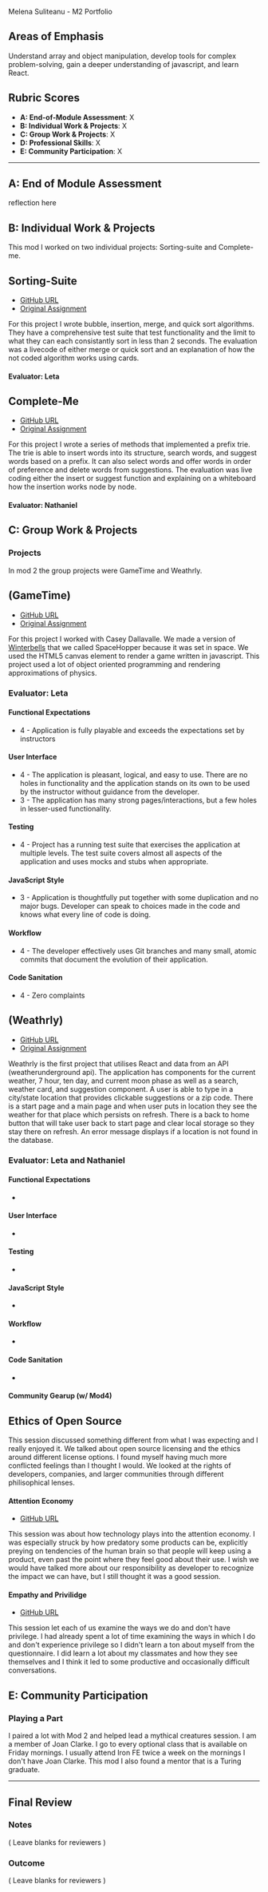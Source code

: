 Melena Suliteanu - M2 Portfolio

## Areas of Emphasis

Understand array and object manipulation, develop tools for complex problem-solving, gain a deeper understanding of javascript, and learn React.

## Rubric Scores

* **A: End-of-Module Assessment**: X
* **B: Individual Work & Projects**: X
* **C: Group Work & Projects**: X
* **D: Professional Skills**: X
* **E: Community Participation**: X

-----------------------

## A: End of Module Assessment

reflection here

## B: Individual Work & Projects

This mod I worked on two individual projects: Sorting-suite and Complete-me.

## Sorting-Suite

* [GitHub URL](https://github.com/farmermel/sorting-suite)
* [Original Assignment](http://frontend.turing.io/projects/sorting-suite.html)

For this project I wrote bubble, insertion, merge, and quick sort algorithms. They have a comprehensive test suite that test functionality and the limit to what they can each consistantly sort in less than 2 seconds. The evaluation was a livecode of either merge or quick sort and an explanation of how the not coded algorithm works using cards.

#### Evaluator: Leta


## Complete-Me

* [GitHub URL](https://github.com/farmermel/complete-me)
* [Original Assignment](http://frontend.turing.io/projects/complete-me.html)

For this project I wrote a series of methods that implemented a prefix trie. The trie is able to insert words into its structure, search words, and suggest words based on a prefix. It can also select words and offer words in order of preference and delete words from suggestions. The evaluation was live coding either the insert or suggest function and explaining on a whiteboard how the insertion works node by node.

#### Evaluator: Nathaniel


## C: Group Work & Projects

### Projects

In mod 2 the group projects were GameTime and Weathrly.

## (GameTime)

* [GitHub URL](https://github.com/farmermel/game-time)
* [Original Assignment](http://frontend.turing.io/projects/game-time.html)

For this project I worked with Casey Dallavalle. We made a version of [Winterbells](http://www.ferryhalim.com/orisinal/g3/bells.htm) that we called SpaceHopper because it was set in space. We used the HTML5 canvas element to render a game written in javascript. This project used a lot of object oriented programming and rendering approximations of physics. 

### Evaluator: Leta

#### Functional Expectations

* 4 - Application is fully playable and exceeds the expectations set by instructors

#### User Interface

* 4 - The application is pleasant, logical, and easy to use. There are no holes in functionality and the application stands on its own to be used by the instructor without guidance from the developer.
* 3 - The application has many strong pages/interactions, but a few holes in lesser-used functionality.

#### Testing

* 4 - Project has a running test suite that exercises the application at multiple levels. The test suite covers almost all aspects of the application and uses mocks and stubs when appropriate.

#### JavaScript Style

* 3 - Application is thoughtfully put together with some duplication and no major bugs. Developer can speak to choices made in the code and knows what every line of code is doing.

#### Workflow

* 4 - The developer effectively uses Git branches and many small, atomic commits that document the evolution of their application.

#### Code Sanitation

* 4 - Zero complaints



## (Weathrly)

* [GitHub URL](https://github.com/farmermel/weatherly)
* [Original Assignment](http://frontend.turing.io/projects/weathrly.html)

Weathrly is the first project that utilises React and data from an API (weatherunderground api). The application has components for the current weather, 7 hour, ten day, and current moon phase as well as a search, weather card, and suggestion component. A user is able to type in a city/state location that provides clickable suggestions or a zip code. There is a start page and a main page and when user puts in location they see the weather for that place which persists on refresh. There is a back to home button that will take user back to start page and clear local storage so they stay there on refresh. An error message displays if a location is not found in the database.

### Evaluator: Leta and Nathaniel

#### Functional Expectations

* 

#### User Interface

* 

#### Testing

* 

#### JavaScript Style

* 

#### Workflow

* 

#### Code Sanitation

*



#### Community Gearup (w/ Mod4)

## Ethics of Open Source

This session discussed something different from what I was expecting and I really enjoyed it. We talked about open source licensing and the ethics around different license options. I found myself having much more conflicted feelings than I thought I would. We looked at the rights of developers, companies, and larger communities through different philisophical lenses.

#### Attention Economy

* [GitHub URL](https://github.com/turingschool/gear-up/blob/master/Attention_Economy.md)

This session was about how technology plays into the attention economy. I was especially struck by how predatory some products can be, explicitly preying on tendencies of the human brain so that people will keep using a product, even past the point where they feel good about their use. I wish we would have talked more about our responsibility as developer to recognize the impact we can have, but I still thought it was a good session.

#### Empathy and Privilidge

* [GitHub URL](https://github.com/turingschool/gear-up/blob/master/empathy.markdown)

This session let each of us examine the ways we do and don't have privilege. I had already spent a lot of time examining the ways in which I do and don't experience privilege so I didn't learn a ton about myself from the questionnaire. I did learn a lot about my classmates and how they see themselves and I think it led to some productive and occasionally difficult conversations.


## E: Community Participation

### Playing a Part

I paired a lot with Mod 2 and helped lead a mythical creatures session. I am a member of Joan Clarke. I go to every optional class that is available on Friday mornings. I usually attend Iron FE twice a week on the mornings I don't have Joan Clarke. This mod I also found a mentor that is a Turing graduate.

------------------

## Final Review

### Notes

( Leave blanks for reviewers )

### Outcome

( Leave blanks for reviewers )
